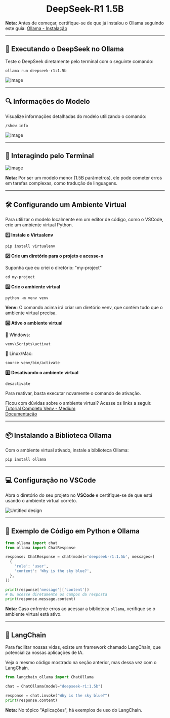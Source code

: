 <h1 align="center">DeepSeek-R1 1.5B</h1>

**Nota:** Antes de começar, certifique-se de que já instalou o Ollama seguindo este guia: [Ollama - Instalação](https://github.com/Agents4Good/CozinhaLLM/blob/main/ollama/install.md)

---
## 🚀 Executando o DeepSeek no Ollama

Teste o DeepSeek diretamente pelo terminal com o seguinte comando:
```shell
ollama run deepseek-r1:1.5b
```

![image](https://github.com/user-attachments/assets/52b0f43e-5b31-4ab2-bd29-6fe6cd7c24e7)

---
## 🔍 Informações do Modelo

Visualize informações detalhadas do modelo utilizando o comando:
```shell
/show info
```

![image](https://github.com/user-attachments/assets/cb76d0a8-d45b-4d2f-b7fc-8049900a9ef6)

---
## 💬 Interagindo pelo Terminal

![image](https://github.com/user-attachments/assets/6d6e97e1-be30-464d-843c-f5de91efb13c)

**Nota:** Por ser um modelo menor (1.5B parâmetros), ele pode cometer erros em tarefas complexas, como tradução de linguagens.

---
## 🛠 Configurando um Ambiente Virtual

Para utilizar o modelo localmente em um editor de código, como o VSCode, crie um ambiente virtual Python.

**1️⃣ Instale o Virtualenv**
```shell
pip install virtualenv
```

**2️⃣ Crie um diretório para o projeto e acesse-o**

Suponha que eu criei o diretório: "my-project"

```shell
cd my-project
```

**3️⃣ Crie o ambiente virtual**
```shell
python -m venv venv
```

**Venv:** O comando acima irá criar um diretório venv, que contém tudo que o ambiente virtual precisa.

**4️⃣ Ative o ambiente virtual**

🔹 Windows:
```shell
venv\Scripts\activat
```

🔹 Linux/Mac:
```shell
source venv/bin/activate
```

**5️⃣ Desativando o ambiente virtual**
```shell
desactivate
```

Para reativar, basta executar novamente o comando de ativação.

Ficou com dúvidas sobre o ambiente virtual? Acesse os links a seguir.<br>
[Tutorial Completo Venv - Medium](https://dev.to/franciscojdsjr/guia-completo-para-usar-o-virtual-environment-venv-no-python-57bo)<br>
[Documentação](https://docs.python.org/pt-br/3.13/library/venv.html)

---
## 📦 Instalando a Biblioteca Ollama

Com o ambiente virtual ativado, instale a biblioteca Ollama:
```shell
pip install ollama
```

---
## 💻 Configuração no VSCode

Abra o diretório do seu projeto no **VSCode** e certifique-se de que está usando o ambiente virtual correto.

![Untitled design](https://github.com/user-attachments/assets/34483997-5cc7-4428-9967-2c648cef13f2)

---
## 📝 Exemplo de Código em Python e Ollama

```python
from ollama import chat
from ollama import ChatResponse

response: ChatResponse = chat(model='deepseek-r1:1.5b', messages=[
  {
    'role': 'user',
    'content': 'Why is the sky blue?',
  },
])

print(response['message']['content'])
# Ou acesse diretamente os campos da resposta
print(response.message.content)
```

**Nota:** Caso enfrente erros ao acessar a biblioteca `ollama`, verifique se o ambiente virtual está ativo.

---
## 🦜 LangChain

Para facilitar nossas vidas, existe um framework chamado LangChain, que potencializa nossas aplicações de IA.

Veja o mesmo código mostrado na seção anterior, mas dessa vez com o LangChain.

```python
from langchain_ollama import ChatOllama

chat = ChatOllama(model="deepseek-r1:1.5b")

response = chat.invoke("Why is the sky blue?")
print(response.content)
```

**Nota:** No tópico "Aplicações", há exemplos de uso do LangChain.
